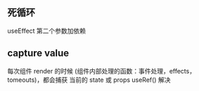 ## 死循环
useEffect 第二个参数加依赖

## capture value
每次组件 render 的时候 (组件内部处理的函数：事件处理，effects，tomeouts)，都会捕获 当前的 state 或 props
useRef() 解决
